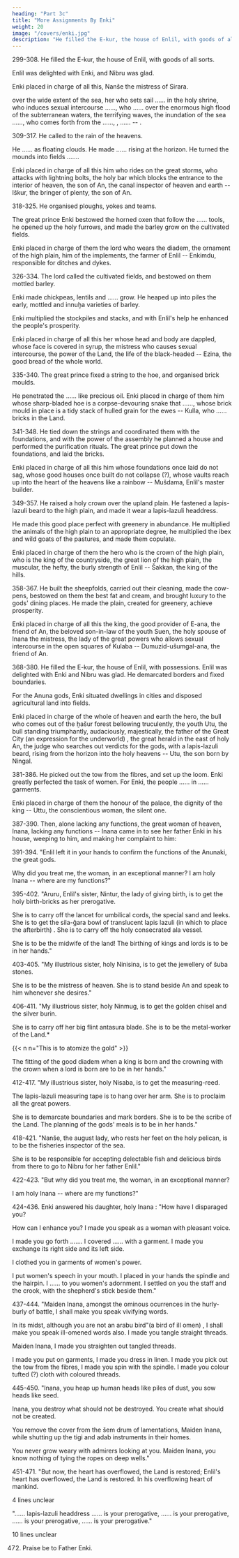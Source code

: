 ```yaml
---
heading: "Part 3c"
title: "More Assignments By Enki"
weight: 20
image: "/covers/enki.jpg"
description: "He filled the E-kur, the house of Enlil, with goods of all sorts."
---
```




299-308. He filled the E-kur, the house of Enlil, with goods of all sorts. 

Enlil was delighted with Enki, and Nibru was glad. 

Enki placed in charge of all this, Nanše the mistress of Sirara. 

over the wide extent of the sea, her who sets sail …… in the holy shrine, who induces sexual intercourse ……, who …… over the enormous high flood of the subterranean waters, the terrifying waves, the inundation of the sea ……, who comes forth from the ……, , …… -- .


309-317. He called to the rain of the heavens. 

He …… as floating clouds. He made …… rising at the horizon. He turned the mounds into fields ……. 

Enki placed in charge of all this him who rides on the great storms, who attacks with lightning bolts, the holy bar which blocks the entrance to the interior of heaven, the son of An, the canal inspector of heaven and earth -- Iškur, the bringer of plenty, the son of An.


318-325. He organised ploughs, yokes and teams. 

The great prince Enki bestowed the horned oxen that follow the …… tools, he opened up the holy furrows, and made the barley grow on the cultivated fields.

Enki placed in charge of them the lord who wears the diadem, the ornament of the high plain, him of the implements, the farmer of Enlil -- Enkimdu, responsible for ditches and dykes.


326-334. The lord called the cultivated fields, and bestowed on them mottled barley. 

Enki made chickpeas, lentils and …… grow. He heaped up into piles the early, mottled and innuḫa varieties of barley. 

Enki multiplied the stockpiles and stacks, and with Enlil's help he enhanced the people's prosperity. 

Enki placed in charge of all this her whose head and body are dappled, whose face is covered in syrup, the mistress who causes sexual intercourse, the power of the Land, the life of the black-headed -- Ezina, the good bread of the whole world.


335-340. The great prince fixed a string to the hoe, and organised brick moulds. 

He penetrated the …… like precious oil. Enki placed in charge of them him whose sharp-bladed hoe is a corpse-devouring snake that ……, whose brick mould in place is a tidy stack of hulled grain for the ewes -- Kulla, who …… bricks in the Land.


341-348. He tied down the strings and coordinated them with the foundations, and with the power of the assembly he planned a house and performed the purification rituals. The great prince put down the foundations, and laid the bricks. 

Enki placed in charge of all this him whose foundations once laid do not sag, whose good houses once built do not collapse (?), whose vaults reach up into the heart of the heavens like a rainbow -- Mušdama, Enlil's master builder.


349-357. He raised a holy crown over the upland plain. He fastened a lapis-lazuli beard to the high plain, and made it wear a lapis-lazuli headdress. 

He made this good place perfect with greenery in abundance. He multiplied the animals of the high plain to an appropriate degree, he multiplied the ibex and wild goats of the pastures, and made them copulate. 

Enki placed in charge of them the hero who is the crown of the high plain, who is the king of the countryside, the great lion of the high plain, the muscular, the hefty, the burly strength of Enlil -- Šakkan, the king of the hills.


358-367. He built the sheepfolds, carried out their cleaning, made the cow-pens, bestowed on them the best fat and cream, and brought luxury to the gods' dining places. He made the plain, created for greenery, achieve prosperity. 

Enki placed in charge of all this the king, the good provider of E-ana, the friend of An, the beloved son-in-law of the youth Suen, the holy spouse of Inana the mistress, the lady of the great powers who allows sexual intercourse in the open squares of Kulaba -- Dumuzid-ušumgal-ana, the friend of An.


368-380. He filled the E-kur, the house of Enlil, with possessions. Enlil was delighted with Enki and Nibru was glad. He demarcated borders and fixed boundaries. 

For the Anuna gods, Enki situated dwellings in cities and disposed agricultural land into fields. 

Enki placed in charge of the whole of heaven and earth the hero, the bull who comes out of the ḫašur forest bellowing truculently, the youth Utu, the bull standing triumphantly, audaciously, majestically, the father of the Great City (an expression for the underworld) , the great herald in the east of holy An, the judge who searches out verdicts for the gods, with a lapis-lazuli beard, rising from the horizon into the holy heavens -- Utu, the son born by Ningal.


381-386. He picked out the tow from the fibres, and set up the loom. Enki greatly perfected the task of women. For Enki, the people …… in …… garments. 

Enki placed in charge of them the honour of the palace, the dignity of the king -- Uttu, the conscientious woman, the silent one.

387-390. Then, alone lacking any functions, the great woman of heaven, Inana, lacking any functions -- Inana came in to see her father Enki in his house, weeping to him, and making her complaint to him:

391-394. "Enlil left it in your hands to confirm the functions of the Anunaki, the great gods. 

Why did you treat me, the woman, in an exceptional manner? I am holy Inana -- where are my functions?"


395-402. "Aruru, Enlil's sister, Nintur, the lady of giving birth, is to get the holy birth-bricks as her prerogative. 

She is to carry off the lancet for umbilical cords, the special sand and leeks. She is to get the sila-ĝara bowl of translucent lapis lazuli (in which to place the afterbirth) . She is to carry off the holy consecrated ala vessel. 

She is to be the midwife of the land! The birthing of kings and lords is to be in her hands."


403-405. "My illustrious sister, holy Ninisina, is to get the jewellery of šuba stones. 

She is to be the mistress of heaven. She is to stand beside An and speak to him whenever she desires."


406-411. "My illustrious sister, holy Ninmug, is to get the golden chisel and the silver burin. 

She is to carry off her big flint antasura blade. She is to be the metal-worker of the Land.*

{{< n n="This is to atomize the gold" >}}


The fitting of the good diadem when a king is born and the crowning with the crown when a lord is born are to be in her hands."


412-417. "My illustrious sister, holy Nisaba, is to get the measuring-reed. 

The lapis-lazuli measuring tape is to hang over her arm. She is to proclaim all the great powers. 

She is to demarcate boundaries and mark borders. She is to be the scribe of the Land. The planning of the gods' meals is to be in her hands."


418-421. "Nanše, the august lady, who rests her feet on the holy pelican, is to be the fisheries inspector of the sea. 

She is to be responsible for accepting delectable fish and delicious birds from there to go to Nibru for her father Enlil."


422-423. "But why did you treat me, the woman, in an exceptional manner? 

I am holy Inana -- where are my functions?"


424-436. Enki answered his daughter, holy Inana : "How have I disparaged you? 

How can I enhance you? I made you speak as a woman with pleasant voice.

I made you go forth ……. I covered …… with a garment. I made you exchange its right side and its left side. 

I clothed you in garments of women's power. 

I put women's speech in your mouth. I placed in your hands the spindle and the hairpin. I …… to you women's adornment. I settled on you the staff and the crook, with the shepherd's stick beside them."


437-444. "Maiden Inana, amongst the ominous ocurrences in the hurly-burly of battle, I shall make you speak vivifying words.


In its midst, although you are not an arabu bird"(a bird of ill omen) , I shall make you speak ill-omened words also. I made you tangle straight threads.

Maiden Inana, I made you straighten out tangled threads. 

I made you put on garments, I made you dress in linen. I made you pick out the tow from the fibres, I made you spin with the spindle. I made you colour tufted (?) cloth with coloured threads.


445-450. "Inana, you heap up human heads like piles of dust, you sow heads like seed. 

Inana, you destroy what should not be destroyed. You create what should not be created.

You remove the cover from the šem drum of lamentations, Maiden Inana, while shutting up the tigi and adab instruments in their homes. 

You never grow weary with admirers looking at you. Maiden Inana, you know nothing of tying the ropes on deep wells."


451-471. "But now, the heart has overflowed, the Land is restored; Enlil's heart has overflowed, the Land is restored. In his overflowing heart of mankind.

4 lines unclear

"…… lapis-lazuli headdress …… is your prerogative, …… is your prerogative, …… is your prerogative, …… is your prerogative."

10 lines unclear

472. Praise be to Father Enki.
